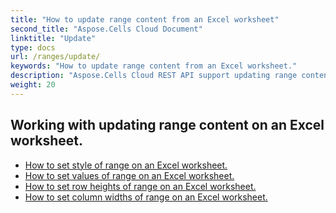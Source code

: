 ```yaml
---
title: "How to update range content from an Excel worksheet"
second_title: "Aspose.Cells Cloud Document"
linktitle: "Update"
type: docs
url: /ranges/update/
keywords: "How to update range content from an Excel worksheet."
description: "Aspose.Cells Cloud REST API support updating range content from an Excel Worksheet. SDK support kinds of development languages. They include Android, C#, Go, Java, NodeJS, Perl, PHP, Python, Ruby, and swift."
weight: 20
---
```


## Working with updating range content on an Excel worksheet.


- [How to set style of range on an Excel worksheet.](/cells/ranges/update/style/) 
- [How to set values of range on an Excel worksheet.](/cells/ranges/update/values/) 
- [How to set row heights of range on an Excel worksheet.](/cells/ranges/update/row-height/) 
- [How to set column widths of range on an Excel worksheet.](/cells/ranges/update/column-width/) 
